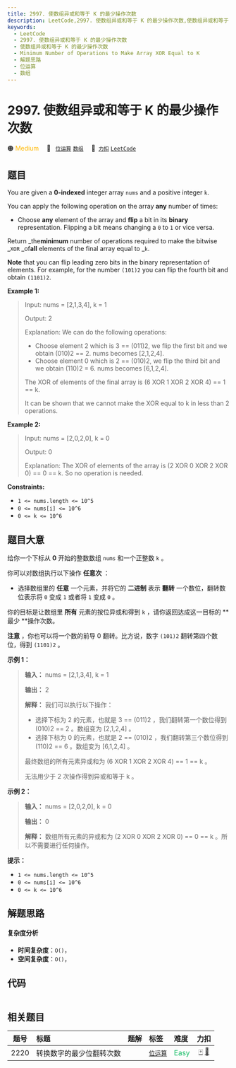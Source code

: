 ```yaml
---
title: 2997. 使数组异或和等于 K 的最少操作次数
description: LeetCode,2997. 使数组异或和等于 K 的最少操作次数,使数组异或和等于 K 的最少操作次数,Minimum Number of Operations to Make Array XOR Equal to K,解题思路,位运算,数组
keywords:
  - LeetCode
  - 2997. 使数组异或和等于 K 的最少操作次数
  - 使数组异或和等于 K 的最少操作次数
  - Minimum Number of Operations to Make Array XOR Equal to K
  - 解题思路
  - 位运算
  - 数组
---
```


# 2997. 使数组异或和等于 K 的最少操作次数

🟠 <font color=#ffb800>Medium</font>&emsp; 🔖&ensp; [`位运算`](/tag/bit-manipulation.md) [`数组`](/tag/array.md)&emsp; 🔗&ensp;[`力扣`](https://leetcode.cn/problems/minimum-number-of-operations-to-make-array-xor-equal-to-k) [`LeetCode`](https://leetcode.com/problems/minimum-number-of-operations-to-make-array-xor-equal-to-k)

## 题目

You are given a **0-indexed** integer array `nums` and a positive integer `k`.

You can apply the following operation on the array **any** number of times:

  * Choose **any** element of the array and **flip** a bit in its **binary** representation. Flipping a bit means changing a `0` to `1` or vice versa.

Return _the**minimum** number of operations required to make the bitwise
_`XOR` _of**all** elements of the final array equal to _`k`.

**Note** that you can flip leading zero bits in the binary representation of
elements. For example, for the number `(101)2` you can flip the fourth bit and
obtain `(1101)2`.



**Example 1:**

> Input: nums = [2,1,3,4], k = 1
> 
> Output: 2
> 
> Explanation: We can do the following operations:
> - Choose element 2 which is 3 == (011)2, we flip the first bit and we obtain (010)2 == 2. nums becomes [2,1,2,4].
> - Choose element 0 which is 2 == (010)2, we flip the third bit and we obtain (110)2 = 6. nums becomes [6,1,2,4].
> 
> The XOR of elements of the final array is (6 XOR 1 XOR 2 XOR 4) == 1 == k.
> 
> It can be shown that we cannot make the XOR equal to k in less than 2 operations.

**Example 2:**

> Input: nums = [2,0,2,0], k = 0
> 
> Output: 0
> 
> Explanation: The XOR of elements of the array is (2 XOR 0 XOR 2 XOR 0) == 0 == k. So no operation is needed.

**Constraints:**

  * `1 <= nums.length <= 10^5`
  * `0 <= nums[i] <= 10^6`
  * `0 <= k <= 10^6`


## 题目大意

给你一个下标从 **0**  开始的整数数组 `nums` 和一个正整数 `k` 。

你可以对数组执行以下操作 **任意次**  ：

  * 选择数组里的 **任意**  一个元素，并将它的 **二进制**  表示 **翻转**  一个数位，翻转数位表示将 `0` 变成 `1` 或者将 `1` 变成 `0` 。

你的目标是让数组里 **所有**  元素的按位异或和得到 `k` ，请你返回达成这一目标的 **最少  **操作次数。

**注意** ，你也可以将一个数的前导 0 翻转。比方说，数字 `(101)2` 翻转第四个数位，得到 `(1101)2` 。



**示例 1：**

> 
> 
> 
> 
> 
> **输入：** nums = [2,1,3,4], k = 1
> 
> **输出：** 2
> 
> **解释：** 我们可以执行以下操作：
> - 选择下标为 2 的元素，也就是 3 == (011)2 ，我们翻转第一个数位得到 (010)2 == 2 。数组变为 [2,1,2,4] 。
> - 选择下标为 0 的元素，也就是 2 == (010)2 ，我们翻转第三个数位得到 (110)2 == 6 。数组变为 [6,1,2,4] 。
> 
> 最终数组的所有元素异或和为 (6 XOR 1 XOR 2 XOR 4) == 1 == k 。
> 
> 无法用少于 2 次操作得到异或和等于 k 。
> 
> 

**示例 2：**

> 
> 
> 
> 
> 
> **输入：** nums = [2,0,2,0], k = 0
> 
> **输出：** 0
> 
> **解释：** 数组所有元素的异或和为 (2 XOR 0 XOR 2 XOR 0) == 0 == k 。所以不需要进行任何操作。
> 
> 



**提示：**

  * `1 <= nums.length <= 10^5`
  * `0 <= nums[i] <= 10^6`
  * `0 <= k <= 10^6`


## 解题思路

#### 复杂度分析

- **时间复杂度**：`O()`，
- **空间复杂度**：`O()`，

## 代码

```javascript

```

## 相关题目

<!-- prettier-ignore -->
| 题号 | 标题 | 题解 | 标签 | 难度 | 力扣 |
| :------: | :------ | :------: | :------ | :------ | :------: |
| 2220 | 转换数字的最少位翻转次数 |  |  [`位运算`](/tag/bit-manipulation.md) | <font color=#15bd66>Easy</font> | [🀄️](https://leetcode.cn/problems/minimum-bit-flips-to-convert-number) [🔗](https://leetcode.com/problems/minimum-bit-flips-to-convert-number) |